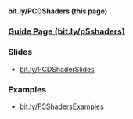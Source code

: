 #### bit.ly/PCDShaders (this page)

### [Guide Page (bit.ly/p5shaders)](https://itp-xstory.github.io/p5js-shaders/#/)

### Slides
* [bit.ly/PCDShaderSlides](https://bit.ly/PCDShaderSlides)

### Examples
* [bit.ly/P5ShadersExamples](https://bit.ly/p5shadersexamples)
